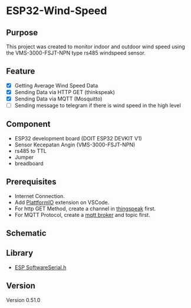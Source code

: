 # ESP32-Wind-Speed
## Purpose
This project was created to monitor indoor and outdoor wind speed using the VMS-3000-FSJT-NPN type rs485 windspeed sensor.

## Feature
- [x] Getting Average Wind Speed Data
- [x] Sending Data via HTTP GET (thinkspeak)
- [x] Sending Data via MQTT (Mosquitto)
- [ ] Sending message to telegram if there is wind speed in the high level

## Component
- ESP32 development board (DOIT ESP32 DEVKIT V1)
- Sensor Kecepatan Angin (VMS-3000-FSJT-NPN)
- rs485 to TTL
- Jumper
- breadboard

## Prerequisites
- Internet Connection.
- Add [PlattformIO](https://platformio.org/install/ide?install=vscode) extension on VSCode.
- For http GET Method, create a channel in [thingspeak](https://www.mathworks.com/help/thingspeak/collect-data-in-a-new-channel.html) first.
- For MQTT Protocol, create a [mqtt broker](https://randomnerdtutorials.com/how-to-install-mosquitto-broker-on-raspberry-pi/) and topic first.

## Schematic

## Library
- [ESP SoftwareSerial.h](https://www.arduino.cc/reference/en/libraries/espsoftwareserial/)

## Version
Version 0.51.0
